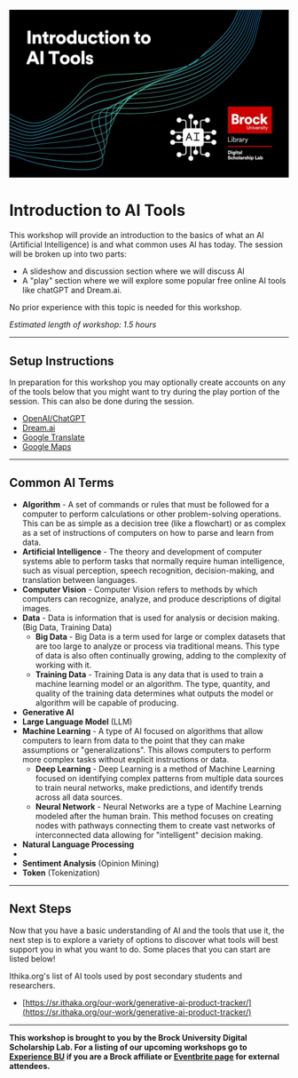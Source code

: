![Splash image](IntroAITools.jpg)


# Introduction to AI Tools
This workshop will provide an introduction to the basics of what an AI (Artificial Intelligence) is and what common uses AI has today.  The session will be broken up into two parts:

- A slideshow and discussion section where we will discuss AI
- A "play" section where we will explore some popular free online AI tools like chatGPT and Dream.ai.


No prior experience with this topic is needed for this workshop.

*Estimated length of workshop: 1.5 hours*

----

## Setup Instructions
In preparation for this workshop you may optionally create accounts on any of the tools below that you might want to try during the play portion of the session.  This can also be done during the session.

- [OpenAI/ChatGPT](https://chat.openai.com/)
- [Dream.ai](https://dream.ai/)
- [Google Translate](https://translate.google.com/) 
- [Google Maps](https://www.google.com/maps)

----

## Common AI Terms

- **Algorithm** - A set of commands or rules that must be followed for a computer to perform calculations or other problem-solving operations.  This can be as simple as a decision tree (like a flowchart) or as complex as a set of instructions of computers on how to parse and learn from data.
- **Artificial Intelligence** - The theory and development of computer systems able to perform tasks that normally require human intelligence, such as visual perception, speech recognition, decision-making, and translation between languages.
- **Computer Vision** - Computer Vision refers to methods by which computers can recognize, analyze, and produce descriptions of digital images.
- **Data** - Data is information that is used for analysis or decision making. (Big Data, Training Data)
  - **Big Data** - Big Data is a term used for large or complex datasets that are too large to analyze or process via traditional means.  This type of data is also often continually growing, adding to the complexity of working with it.
  - **Training Data** -  Training Data is any data that is used to train a machine learning model or an algorithm.  The type, quantity, and quality of the training data determines what outputs the model or algorithm will be capable of producing. 
- **Generative AI**
- **Large Language Model** (LLM)
- **Machine Learning** - A type of AI focused on algorithms that allow computers to learn from data to the point that they can make assumptions or "generalizations".  This allows computers to perform more complex tasks without explicit instructions or data.
  - **Deep Learning** - Deep Learning is a method of Machine Learning focused on identifying complex patterns from multiple data sources to train neural networks, make predictions, and identify trends across all data sources.
  - **Neural Network** - Neural Networks are a type of Machine Learning modeled after the human brain.  This method focuses on creating nodes with pathways connecting them to create vast networks of interconnected data allowing for "intelligent" decision making. 
- **Natural Language Processing**
- 
- **Sentiment Analysis** (Opinion Mining)
- **Token** (Tokenization)


----

## Next Steps
Now that you have a basic understanding of AI and the tools that use it, the next step is to explore a variety of options to discover what tools will best support you in what you want to do.  Some places that you can start are listed below!

Ithika.org's list of AI tools used by post secondary students and researchers.
- [https://sr.ithaka.org/our-work/generative-ai-product-tracker/](https://sr.ithaka.org/our-work/generative-ai-product-tracker/)



----

**This workshop is brought to you by the Brock University Digital Scholarship Lab.  For a listing of our upcoming workshops go to [Experience BU](https://experiencebu.brocku.ca/organization/dsl) if you are a Brock affiliate or [Eventbrite page](https://www.eventbrite.ca/o/brock-university-digital-scholarship-lab-21661627350) for external attendees.**


